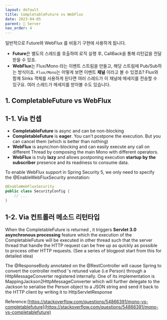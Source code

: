 ```yaml
---
layout: default
title: CompletableFuture vs WebFlux
date: 2023-04-05
parent: 📌 Server
nav_order: 4
---
```


일반적으로 Future와 WebFlux 를 비동기 구현에 사용하게 됩니다.
* **Future**은 별도의 스레드를 호출하여 로직 실행 후, CallBack을 통해 리턴값을 전달받을 수 있죠.
* **WebFlux**는 Flux/Mono 라는 이벤트 스트림을 만들고, 해당 스트림에 Pub/Sub하는 방식이죠. `Flux/Mono`는 어떻게 보면 이벤트 **채널** 이라고 볼 수 있겠죠? Flux와 함께 Sinks 객체를 사용하게 된다면 여러 스레드가 이 채널에 메세지를 전송할 수 있구요. 여러 스레드가 메세지를 받아볼 수도 있습니다.

## 1. CompletableFuture vs WebFlux
## 1-1. Via 컨셉

* **CompletableFuture** is async and can be non-blocking
* **CompletableFuture** is **eager**. You can't postpone the execution. But you can cancel them (which is better than nothing)
* **WebFlux** is async/non-blocking and can easily execute any call on different Thread by composing the main Mono with different operators.
* **WebFlux** is truly **lazy** and allows postponing execution **startup by the subscriber** presence and its readiness to consume data.


To enable WebFlux support in Spring Security 5, we only need to specify the @EnableWebFluxSecurity annotation:
```java
@EnableWebFluxSecurity
public class SecurityConfig {
    // ...
}
```

## 1-2. Via 컨트롤러 메소드 리턴타입

When the CompletableFuture is returned , it triggers **Servlet 3.0 asynchronous processing** feature which the execution of the CompletableFuture will be executed in other thread such that the server thread that handle the HTTP request can be free up as quickly as possible to process other HTTP requests. (See a series of blogpost start from this for detailed idea)

The @ResponseBody annotated on the @RestController will cause Spring to convert the controller method 's retuned value (i.e Person) through a HttpMessageConverter registered internally. One of its implementation is MappingJackson2HttpMessageConverter which will further delegate to the Jackson to serialise the Person object to a JSON string and send it back to the HTTP client by writing it to HttpServletResponse

Reference:[https://stackoverflow.com/questions/54866391/mono-vs-completablefuture](https://stackoverflow.com/questions/54866391/mono-vs-completablefuture)


